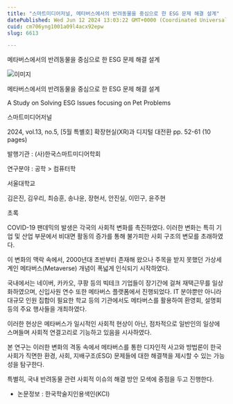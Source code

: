 ```yaml
---
title: "스마트미디어저널, 메타버스에서의 반려동물을 중심으로 한 ESG 문제 해결 설계"
datePublished: Wed Jun 12 2024 13:03:22 GMT+0000 (Coordinated Universal Time)
cuid: cm706yng1001a09l4acx92epw
slug: 6613

---
```



메타버스에서의 반려동물을 중심으로 한 ESG 문제 해결 설계

![이미지](https://cdn.hashnode.com/res/hashnode/image/upload/v1739260779596/7f6ac741-04ac-4793-aefc-21fc457a130f.jpeg)

메타버스에서의 반려동물을 중심으로 한 ESG 문제 해결 설계

A Study on Solving ESG Issues focusing on Pet Problems

스마트미디어저널

2024, vol.13, no.5, [5월 특별호] 확장현실(XR)과 디지털 대전환 pp. 52-61 (10 pages)

발행기관 : (사)한국스마트미디어학회

연구분야 : 공학 > 컴퓨터학

서울대학교

김은진, 김우리, 최승훈, 송나윤, 장현서, 안진실, 이민구, 윤주현

초록

COVID-19 팬데믹의 발생은 각국의 사회적 변화를 촉진하였다. 이러한 변화는 특히 기업 및 산업 부문에서 비대면 활동의 증가를 통해 불가피한 사회 구조의 변모를 초래하였다.

이 변화의 맥락 속에서, 2000년대 초반부터 존재해 왔으나 주목을 받지 못했던 가상세계인 메타버스(Metaverse) 개념이 폭넓게 인식되기 시작하였다.

국내에서는 네이버, 카카오, 쿠팡 등의 빅테크 기업들이 장기간에 걸쳐 재택근무를 일상화하였으며, 신입사원 연수 또한 메타버스 플랫폼에서 진행되었다. IT 분야뿐만 아니라 대규모 인원 집합이 필요한 학교 등의 기관에서도 메타버스를 활용하여 환영회, 설명회 등의 주요 행사들을 개최하였다.

이러한 현상은 메타버스가 일시적인 사회적 현상이 아닌, 점차적으로 일반인의 일상에 스며들며 사회적 연결고리로 기능하고 있음을 시사하였다.

본 연구는 이러한 변화의 격동 속에서 메타버스를 통한 디자인적 사고와 방법론이 한국 사회가 직면한 환경, 사회, 지배구조(ESG) 문제들에 대한 해결책을 제시할 수 있는 가능성을 탐구한다.

특별히, 국내 반려동물 관련 사회적 이슈의 해결 방안 모색에 중점을 두고 진행한다.

* 논문정보 : 한국학술지인용색인(KCI)